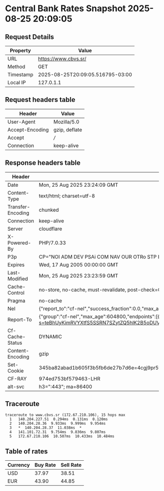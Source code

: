 # Central Bank Rates Snapshot 2025-08-25 20:09:05
## Request Details

| Property | Value |
|----------|-------|
| URL | https://www.cbvs.sr/ |
| Method | GET |
| Timestamp | 2025-08-25T20:09:05.516795-03:00 |
| Local IP | 127.0.1.1 |
    
## Request headers table

| Header | Value |
|--------|-------|
| User-Agent | Mozilla/5.0 |
| Accept-Encoding | gzip, deflate |
| Accept | */* |
| Connection | keep-alive |

    
## Response headers table
| Header | Value |
|--------|-------|
| Date | Mon, 25 Aug 2025 23:24:09 GMT |
| Content-Type | text/html; charset=utf-8 |
| Transfer-Encoding | chunked |
| Connection | keep-alive |
| Server | cloudflare |
| X-Powered-By | PHP/7.0.33 |
| P3p | CP="NOI ADM DEV PSAi COM NAV OUR OTRo STP IND DEM" |
| Expires | Wed, 17 Aug 2005 00:00:00 GMT |
| Last-Modified | Mon, 25 Aug 2025 23:23:59 GMT |
| Cache-Control | no-store, no-cache, must-revalidate, post-check=0, pre-check=0 |
| Pragma | no-cache |
| Nel | {"report_to":"cf-nel","success_fraction":0.0,"max_age":604800} |
| Report-To | {"group":"cf-nel","max_age":604800,"endpoints":[{"url":"https://a.nel.cloudflare.com/report/v4?s=teBhUyKimRVYXtfS5SSRN7SZytZQ5hlK2B5oDUV%2B37QT8WOdnM5I%2F95cv80SunP%2BL0n7k9DM4QmlQm2mFk6l%2F6qfSY6dBvn8DwzK"}]} |
| Cf-Cache-Status | DYNAMIC |
| Content-Encoding | gzip |
| Set-Cookie | 345ba82abad1b605f3b5fb6de27b7d6e=4cgj9pr5vbjksjqpn1bhi2udu7; HttpOnly; Path=/ |
| CF-RAY | 974ed753bf579463-LHR |
| alt-svc | h3=":443"; ma=86400 |

## Traceroute 

```
traceroute to www.cbvs.sr (172.67.210.106), 15 hops max
  1   140.204.227.51  0.294ms  0.131ms  0.120ms 
  2   140.204.28.36  9.933ms  9.999ms  9.954ms 
  3   *  140.204.28.37  11.038ms  * 
  4   141.101.72.31  9.754ms  9.836ms  9.807ms 
  5   172.67.210.106  10.507ms  10.433ms  10.484ms 

```

## Table of rates

| Currency | Buy Rate | Sell Rate |
|----------|----------|-----------|
| USD | 37.97 | 38.51 |
| EUR | 43.90 | 44.85 |
